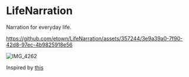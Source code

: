 # LifeNarration
Narration for everyday life. 





https://github.com/etown/LifeNarration/assets/357244/3e9a39a0-7f90-42d8-97ec-4b9825918e56


![IMG_4262](https://github.com/etown/LifeNarration/assets/357244/6c646d45-d8ef-4116-bfbc-5934a414ce36)

Inspired by [this](https://twitter.com/geepytee/status/1721705524176257296)
